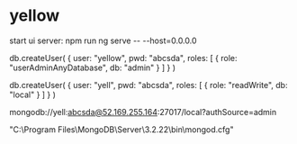 # yellow

start ui server: npm run ng serve -- --host=0.0.0.0

db.createUser(
  {
    user: "yellow",
    pwd: "abcsda",
    roles: [ { role: "userAdminAnyDatabase", db: "admin" } ]
  }
)

db.createUser(
  {
    user: "yell",
    pwd: "abcsda",
    roles: [ { role: "readWrite", db: "local" } ]
  }
)

mongodb://yell:abcsda@52.169.255.164:27017/local?authSource=admin


"C:\Program Files\MongoDB\Server\3.2.22\bin\mongod.cfg"

